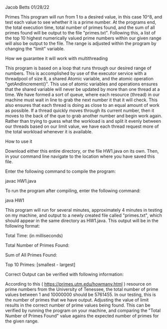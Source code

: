 Jacob Betts
01/28/22

Primes
This program will run from 1 to a desired value, in this case 10^8, and test each value to see whether it 
is a prime number. At the programs end, the total execution time, total number of primes found, and 
the sum of all primes found will be output to the file "primes.txt". Following this, a list of the top 10 
highest numerically valued prime numbers within our given range will also be output to the file. The range is adjusted within the 
program by changing the "limit" variable.  

How we guarantee it will work with multithreading

This program is based on a loop that runs through our desired range of numbers. This is accomplished 
by use of the executor service with a threadpool of size 8, a shared Atomic variable, and the atomic operation "getAndIncrement()". 
This use of atomic variables and operations ensures that the shared variable will never be updated by more than one 
thread at a time. We have formed a sort of queue, where each resource (thread) in our machine must 
wait in line to grab the next number it that it will check. This also ensures that each thread is doing as 
close to an equal amount of work as possible. If a thread quickly moves through its current number, 
then it moves to the back of the que to grab another number and begin work again. Rather than trying 
to guess what the workload is and split it evenly between our threads based on our limit value, we have 
each thread request more of the total workload whenever it is available. 

How to use it

Download either this entire directory, or the file HW1.java on its own. Then, in your command line 
navigate to the location where you have saved this file. 

Enter the following command to compile the program:

javac HW1.java


To run the program after compiling, enter the following command:

java HW1

This program will run for several minutes, approximately 4 minutes in testing on my machine, and 
output to a newly created file called "primes.txt", which should appear in the same directory as 
HW1.java. This output will be in the following format:

Total Time: (in milliseconds)

Total Number of Primes Found: 

Sum of All Primes Found:

Top 10 Primes: [smallest - largest]


Correct Output can be verified with following information:

According to this ( https://primes.utm.edu/howmany.html ) resource on prime numbers from the University of Tenessee, the total number of prime values between 1 and 10000000 should be 5761455. In our testing, this is the number of primes that we have output. Adjusting the value of limit results in the correct number of prime values being found. This can be verified by running the program on your machine, and comparing the "Total Number of Primes Found" value agains the expected number of primes for the given range. 
